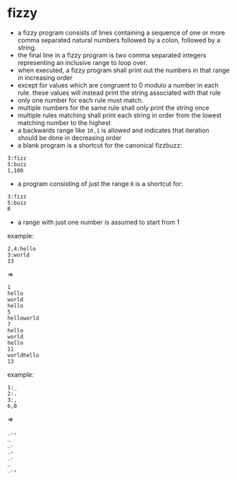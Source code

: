 # fizzy
- a fizzy program consists of lines containing a sequence of one or more comma separated natural numbers followed by a colon, followed by a string.
- the final line in a fizzy program is two comma separated integers representing an inclusive range to loop over.
- when executed, a fizzy program shall print out the numbers in that range in increasing order
- except for values which are congruent to 0 modulo a number in each rule. these values will instead print the string associated with that rule
- only one number for each rule must match.
- multiple numbers for the same rule shall only print the string once
- multiple rules matching shall print each string in order from the lowest matching number to the highest
- a backwards range like `10,1` is allowed and indicates that iteration should be done in decreasing order
- a blank program is a shortcut for the canonical fizzbuzz:
```
3:fizz
5:buzz
1,100
```

- a program consisting of just the range `R` is a shortcut for:
```
3:fizz
5:buzz
R
```

- a range with just one number is assumed to start from 1

example:
```
2,4:hello
3:world
13
```
=>
```
1
hello
world
hello
5
helloworld
7
hello
world
hello
11
worldhello
13
```

example:
```
1:_
2:.
3:,
6,0
```
=>
```
_.,
_
_.
_,
_.
_
_.,
```
<!-- step size? -->
